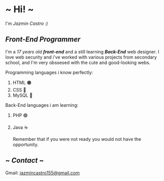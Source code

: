 # ~ Hi! ~
I'm *Jazmin Castro :)* 

## *Front-End Programmer* 

I'm a *17 years old* ***front-end*** and a still learning ***Back-End*** web designer. I love web security and i've worked with various projects from secondary school, and I'm very obssesed with the cute and good-looking webs.


Programming languages i know perfectly:
1. HTML 🟠
2. CSS 🔵
3. MySQL 🐬

Back-End languages i am learning:
1. PHP 🟣
2. Java ☕

   Remember that if you were not ready you would not have the opportunity.


## ~ *Contact* ~
Gmail: jazmincastro155@gmail.com
